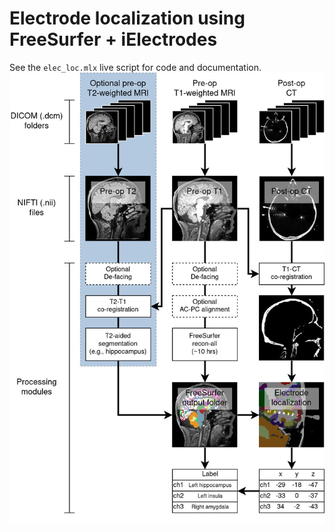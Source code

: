 # Electrode localization using FreeSurfer + iElectrodes
 
See the `elec_loc.mlx` live script for code and documentation.
![elec_loc workflow](workflow.jpg)